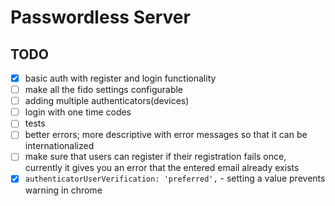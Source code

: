 # Passwordless Server

## TODO

- [x] basic auth with register and login functionality
- [ ] make all the fido settings configurable
- [ ] adding multiple authenticators(devices)
- [ ] login with one time codes
- [ ] tests
- [ ] better errors; more descriptive with error messages so that it can be internationalized
- [ ] make sure that users can register if their registration fails once, currently it gives you an error that the entered email already exists
- [x] `authenticatorUserVerification: 'preferred',` - setting a value prevents warning in chrome
